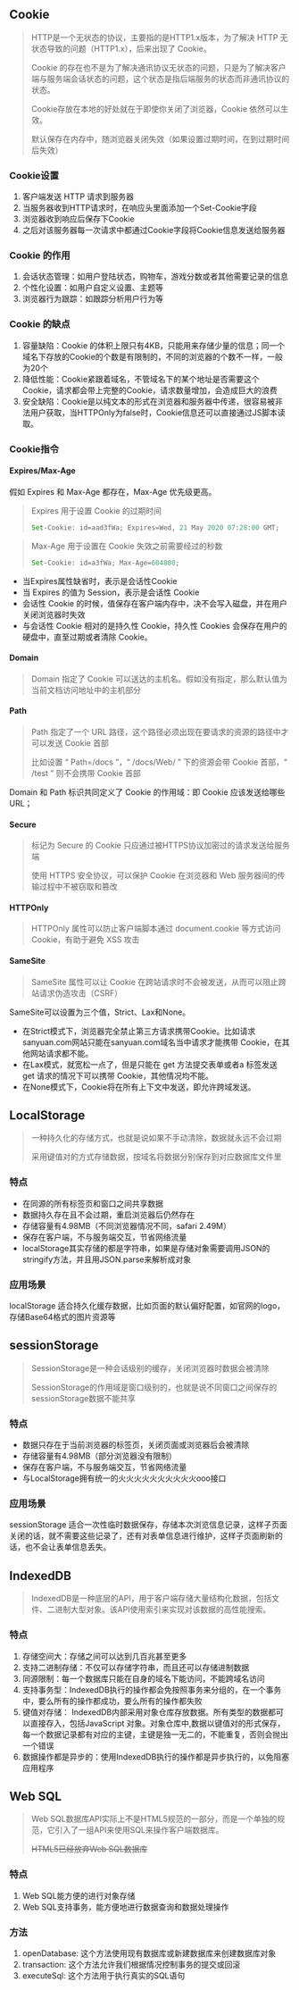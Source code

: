 ## Cookie

> HTTP是一个无状态的协议，主要指的是HTTP1.x版本，为了解决 HTTP 无状态导致的问题（HTTP1.x），后来出现了 Cookie。
>
> Cookie 的存在也不是为了解决通讯协议无状态的问题，只是为了解决客户端与服务端会话状态的问题，这个状态是指后端服务的状态而非通讯协议的状态。
>
> Cookie存放在本地的好处就在于即使你关闭了浏览器，Cookie 依然可以生效。
>
> 默认保存在内存中，随浏览器关闭失效（如果设置过期时间，在到过期时间后失效）

### Cookie设置

1. 客户端发送 HTTP 请求到服务器
2. 当服务器收到HTTP请求时，在响应头里面添加一个Set-Cookie字段
3. 浏览器收到响应后保存下Cookie
4. 之后对该服务器每一次请求中都通过Cookie字段将Cookie信息发送给服务器

### Cookie 的作用

1. 会话状态管理：如用户登陆状态，购物车，游戏分数或者其他需要记录的信息
2. 个性化设置：如用户自定义设置、主题等
3. 浏览器行为跟踪：如跟踪分析用户行为等

### Cookie 的缺点

1. 容量缺陷：Cookie 的体积上限只有4KB，只能用来存储少量的信息；同一个域名下存放的Cookie的个数是有限制的，不同的浏览器的个数不一样，一般为20个
2. 降低性能：Cookie紧跟着域名，不管域名下的某个地址是否需要这个Cookie，请求都会带上完整的Cookie，请求数量增加，会造成巨大的浪费
3. 安全缺陷：Cookie是以纯文本的形式在浏览器和服务器中传递，很容易被非法用户获取，当HTTPOnly为false时，Cookie信息还可以直接通过JS脚本读取。

### Cookie指令

#### Expires/Max-Age

假如 Expires 和 Max-Age 都存在，Max-Age 优先级更高。

> Expires 用于设置 Cookie 的过期时间
>
> ```javascript
> Set-Cookie: id=aad3fWa; Expires=Wed, 21 May 2020 07:28:00 GMT;
> ```

> Max-Age 用于设置在 Cookie 失效之前需要经过的秒数
>
> ```javascript
> Set-Cookie: id=a3fWa; Max-Age=604800;
> ```

- 当Expires属性缺省时，表示是会话性Cookie
- 当 Expires 的值为 Session，表示是会话性 Cookie
- 会话性 Cookie 的时候，值保存在客户端内存中，决不会写入磁盘，并在用户关闭浏览器时失效
- 与会话性 Cookie 相对的是持久性 Cookie，持久性 Cookies 会保存在用户的硬盘中，直至过期或者清除 Cookie。

#### Domain

> Domain 指定了 Cookie 可以送达的主机名。假如没有指定，那么默认值为当前文档访问地址中的主机部分

#### Path

> Path 指定了一个 URL 路径，这个路径必须出现在要请求的资源的路径中才可以发送 Cookie 首部
>
> 比如设置 “ Path=/docs ”，“ /docs/Web/ ” 下的资源会带 Cookie 首部，“ /test ” 则不会携带 Cookie 首部

Domain 和 Path 标识共同定义了 Cookie 的作用域：即 Cookie 应该发送给哪些 URL；

#### Secure

> 标记为 Secure 的 Cookie 只应通过被HTTPS协议加密过的请求发送给服务端
>
> 使用 HTTPS 安全协议，可以保护 Cookie 在浏览器和 Web 服务器间的传输过程中不被窃取和篡改

#### HTTPOnly

> HTTPOnly 属性可以防止客户端脚本通过 document.cookie 等方式访问 Cookie，有助于避免 XSS 攻击

#### SameSite

> SameSite 属性可以让 Cookie 在跨站请求时不会被发送，从而可以阻止跨站请求伪造攻击（CSRF）

SameSite可以设置为三个值，Strict、Lax和None。

- 在Strict模式下，浏览器完全禁止第三方请求携带Cookie。比如请求sanyuan.com网站只能在sanyuan.com域名当中请求才能携带 Cookie，在其他网站请求都不能。
- 在Lax模式，就宽松一点了，但是只能在 get 方法提交表单或者a 标签发送 get 请求的情况下可以携带 Cookie，其他情况均不能。
- 在None模式下，Cookie将在所有上下文中发送，即允许跨域发送。

## LocalStorage

> 一种持久化的存储方式，也就是说如果不手动清除，数据就永远不会过期
>
> 采用键值对的方式存储数据，按域名将数据分别保存到对应数据库文件里

### 特点

- 在同源的所有标签页和窗口之间共享数据
- 数据持久存在且不会过期，重启浏览器后仍然存在
- 存储容量有4.98MB（不同浏览器情况不同，safari 2.49M）
- 保存在客户端，不与服务端交互，节省网络流量
- localStorage其实存储的都是字符串，如果是存储对象需要调用JSON的stringify方法，并且用JSON.parse来解析成对象

### 应用场景

localStorage 适合持久化缓存数据，比如页面的默认偏好配置，如官网的logo，存储Base64格式的图片资源等

## sessionStorage

> SessionStorage是一种会话级别的缓存，关闭浏览器时数据会被清除
>
> SessionStorage的作用域是窗口级别的，也就是说不同窗口之间保存的sessionStorage数据不能共享

### 特点

- 数据只存在于当前浏览器的标签页，关闭页面或浏览器后会被清除
- 存储容量有4.98MB（部分浏览器没有限制）
- 保存在客户端，不与服务端交互，节省网络流量
- 与LocalStorage拥有统一的火火火火火火火火火火ooo接口

### 应用场景

sessionStorage 适合一次性临时数据保存，存储本次浏览信息记录，这样子页面关闭的话，就不需要这些记录了，还有对表单信息进行维护，这样子页面刷新的话，也不会让表单信息丢失。

## IndexedDB

> IndexedDB是一种底层的API，用于客户端存储大量结构化数据，包括文件、二进制大型对象。该API使用索引来实现对该数据的高性能搜索。

### 特点

1. 存储空间大：存储之间可以达到几百兆甚至更多
2. 支持二进制存储：不仅可以存储字符串，而且还可以存储进制数据
3. 同源限制：每一个数据库只能在自身的域名下能访问，不能跨域名访问
4. 支持事务型：IndexedDB执行的操作都会免按照事务来分组的，在一个事务中，要么所有的操作都成功，要么所有的操作都失败
5. 键值对存储： IndexedDB内部采用对象仓库存放数据。所有类型的数据都可以直接存入，包括JavaScript 对象。对象仓库中,数据以键值对的形式保存，每一个数据记录都有对应的主键，主键是独一无二的，不能重复，否则会抛出一个错误
6. 数据操作都是异步的：使用IndexedDB执行的操作都是异步执行的，以免阻塞应用程序

## Web SQL

> Web SQL数据库API实际上不是HTML5规范的一部分，而是一个单独的规范，它引入了一组API来使用SQL来操作客户端数据库。
>
> ~~HTML5已经放弃Web SQL数据库~~

### 特点

1. Web SQL能方便的进行对象存储
2. Web SQL支持事务，能方便地进行数据查询和数据处理操作

### 方法

1. openDatabase: 这个方法使用现有数据库或新建数据库来创建数据库对象
2. transaction: 这个方法允许我们根据情况控制事务的提交或回滚
3. executeSql: 这个方法用于执行真实的SQL语句

